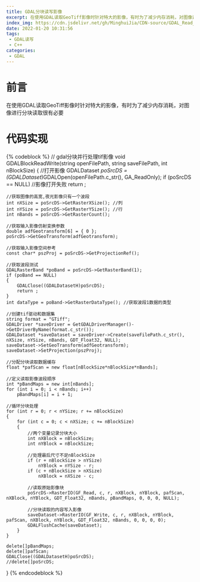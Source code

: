 ```yaml
---
title: GDAL分块读写影像
excerpt: 在使用GDAL读取GeoTiff影像时针对特大的影像，有时为了减少内存消耗，对图像进行分块读取很有必要
index_img: https://cdn.jsdelivr.net/gh/MinghuiJia/CDN-source/GDAL_Read_Write_Images_In_Block/index_img.jpg
date: 2022-01-20 10:31:56
tags:
 - GDAL读写
 - C++
categories:
 - GDAL
---
```


# 前言
在使用GDAL读取GeoTiff影像时针对特大的影像，有时为了减少内存消耗，对图像进行分块读取很有必要
<!-- more -->

# 代码实现
{% codeblock %}
// gdal分块并行处理tif影像
void GDALBlockReadWrite(string openFilePath, string saveFilePath, int nBlockSize)
{
	//打开影像
	GDALDataset *poSrcDS = (GDALDataset*)GDALOpen(openFilePath.c_str(), GA_ReadOnly);
	if (poSrcDS == NULL)	//影像打开失败
		return ;

	//获取图像的高宽,夜光影像只有一个波段
	int nXSize = poSrcDS->GetRasterXSize();	//列
	int nYSize = poSrcDS->GetRasterYSize();	//行
	int nBands = poSrcDS->GetRasterCount();

	//获取输入影像仿射变换参数
	double adfGeotransform[6] = { 0 };
	poSrcDS->GetGeoTransform(adfGeotransform);

	//获取输入影像空间参考
	const char* pszProj = poSrcDS->GetProjectionRef();

	//获取波段测试
	GDALRasterBand *poBand = poSrcDS->GetRasterBand(1);
	if (poBand == NULL)
	{
		GDALClose((GDALDatasetH)poSrcDS);
		return ;
	}
	int dataType = poBand->GetRasterDataType();	//获取波段1数据的类型

	//创建tif驱动和数据集
	string format = "GTiff";
	GDALDriver *saveDriver = GetGDALDriverManager()->GetDriverByName(format.c_str());
	GDALDataset *saveDataset = saveDriver->Create(saveFilePath.c_str(), nXSize, nYSize, nBands, GDT_Float32, NULL);
	saveDataset->SetGeoTransform(adfGeotransform);
	saveDataset->SetProjection(pszProj);

	//分配分块读取数据缓存
	float *pafScan = new float[nBlockSize*nBlockSize*nBands];

	//定义读取影像波段顺序
	int *pBandMaps = new int[nBands];
	for (int i = 0; i < nBands; i++)
		pBandMaps[i] = i + 1;

	//循环分块处理
	for (int r = 0; r < nYSize; r += nBlockSize)
	{
		for (int c = 0; c < nXSize; c += nBlockSize)
		{
			//两个变量记录分块大小
			int nXBlock = nBlockSize;
			int nYBlock = nBlockSize;

			//处理最后尺寸不足nBlockSize
			if (r + nBlockSize > nYSize)
				nYBlock = nYSize - r;
			if (c + nBlockSize > nXSize)
				nXBlock = nXSize - c;

			//读取原始影像块
			poSrcDS->RasterIO(GF_Read, c, r, nXBlock, nYBlock, pafScan, nXBlock, nYBlock, GDT_Float32, nBands, pBandMaps, 0, 0, 0, NULL);
			
			//分块读取的内容写入影像
			saveDataset->RasterIO(GF_Write, c, r, nXBlock, nYBlock, pafScan, nXBlock, nYBlock, GDT_Float32, nBands, 0, 0, 0, 0);
			GDALFlushCache(saveDataset);
		}
	}

	delete[]pBandMaps;
	delete[]pafScan;
	GDALClose((GDALDatasetH)poSrcDS);
	//delete[]poSrcDS;
}
{% endcodeblock %}
